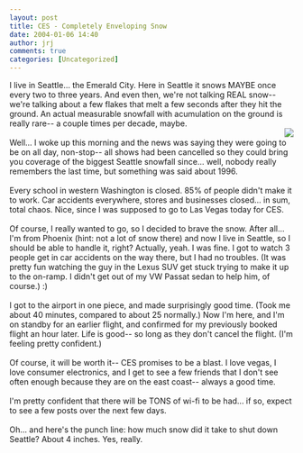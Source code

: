 ```yaml
---
layout: post
title: CES - Completely Enveloping Snow
date: 2004-01-06 14:40
author: jrj
comments: true
categories: [Uncategorized]
---
```

I live in Seattle... the Emerald City. Here in Seattle it snows MAYBE once every two to three years. And even then, we're not talking REAL snow-- we're talking about a few flakes that melt a few seconds after they hit the ground. An actual measurable snowfall with acumulation on the ground is really rare-- a couple times per decade, maybe.
<br /><a href="http://seattlepi.nwsource.com/" target="_blank"><img src="http://www.jrj.org/267snow06_pepsi.jpg" align="right" border="0" /></a>
<br />Well... I woke up this morning and the news was saying they were going to be on all day, non-stop-- all shows had been cancelled so they could bring you coverage of the biggest Seattle snowfall since... well, nobody really remembers the last time, but something was said about 1996.
<br />
<br />Every school in western Washington is closed. 85% of people didn't make it to work. Car accidents everywhere, stores and businesses closed... in sum, total chaos. Nice, since I was supposed to go to Las Vegas today for CES.
<br />
<br />Of course, I really wanted to go, so I decided to brave the snow. After all... I'm from Phoenix (hint: not a lot of snow there) and now I live in Seattle, so I should be able to handle it, right? Actually, yeah. I was fine. I got to watch 3 people get in car accidents on the way there, but I had no troubles. (It was pretty fun watching the guy in the Lexus SUV get stuck trying to make it up to the on-ramp. I didn't get out of my VW Passat sedan to help him, of course.)  :)
<br />
<br />I got to the airport in one piece, and made surprisingly good time. (Took me about 40 minutes, compared to about 25 normally.) Now I'm here, and I'm on standby for an earlier flight, and confirmed for my previously booked flight an hour later. Life is good-- so long as they don't cancel the flight. (I'm feeling pretty confident.)
<br />
<br />Of course, it will be worth it-- CES promises to be a blast. I love vegas, I love consumer electronics, and I get to see a few friends that I don't see often enough because they are on the east coast-- always a good time.
<br />
<br />I'm pretty confident that there will be TONS of wi-fi to be had... if so, expect to see a few posts over the next few days.
<br />
<br />Oh... and here's the punch line: how much snow did it take to shut down Seattle? About 4 inches. Yes, really.
